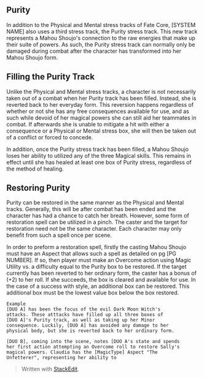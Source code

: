 ## Purity

In addition to the Physical and Mental stress tracks of Fate Core, [SYSTEM NAME] also uses a third stress track, the Purity stress track. This new track represents a Mahou Shoujo's connection to the raw energies that make up their suite of powers. As such, the Purity stress track can normally only be damaged during combat after the character has transformed into her Mahou Shoujo form. 

## Filling the Purity Track

Unlike the Physical and Mental stress tracks, a character is not necessarily taken out of a combat when her Purity track has been filled. Instead, she is reverted back to her everyday form. This reversion happens regardless of whether or not she has any free consequences available for use, and as such while devoid of her magical powers she can still aid her teammates in combat. If afterwards she is unable to mitigate a hit with either a consequence or a Physical or Mental stress box, she will then be taken out of a conflict or forced to concede.

In addition, once the Purity stress track has been filled, a Mahou Shoujo loses her ability to utilized any of the three Magical skills. This remains in effect until she has healed at least one box of Purity stress, regardless of the method of healing.

## Restoring Purity

Purity can be restored in the same manner as the Physical and Mental tracks. Generally, this will be after combat has been ended and the character has had a chance to catch her breath. However, some form of restoration spell can be utilized in a pinch. The caster and the target for restoration need not be the same character. Each character may only benefit from such a spell once per scene. 

In order to preform a restoration spell, firstly the casting Mahou Shoujo must have an Aspect that allows such a spell as detailed on pg [PG NUMBER]. If so, then player must make an Overcome action using Magic Utility vs. a difficulty equal to the Purity box to be restored. If the target currently has been reverted to her ordinary form, the caster has a bonus of (+2) to her roll. If she succeeds, the box is cleared and available for use. In the case of a success with style, an additional box can be restored. This additional box must be the lowest value box below the box restored. 

	Example
	[DUO A] has been the focus of the evil Dark Moon Witch's
	attacks. These atttacks have filled up all three boxes of
	[DUO A]'s Purity track, as well as taking up her Minor
	consequence. Luckily, [DUO A] has avoided any damage to her
	physical body, but she is reverted back to her ordinary form. 
	
	[DUO B], coming into the scene, notes [DUO A's state and spends
	her first action attempting an Overcome roll to restore Sally's
	magical powers. Claudia has the [MagicType] Aspect "The 
	Unfetterer", representing her ability to 




> Written with [StackEdit](https://stackedit.io/).
<!--stackedit_data:
eyJoaXN0b3J5IjpbMjUzNDcyNTQ1LC0xMTU0OTA1MDY1LC05OD
I3MTA2NywxNDMxODIxMDc0LDEyMjg2MzY4NDMsLTE1NjI2OTcw
NzRdfQ==
-->